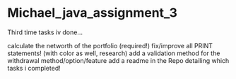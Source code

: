 # Michael_java_assignment_3
Third time
 tasks iv done...



 calculate the networth of the portfolio (required!)
fix/improve all PRINT statements! (with color as well, research)
add a validation method for the withdrawal method/option/feature
add a readme in the Repo detailing which tasks i completed!
